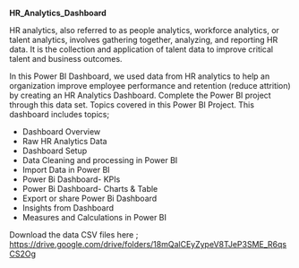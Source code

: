 **HR_Analytics_Dashboard**

HR analytics, also referred to as people analytics, workforce analytics, or talent analytics, involves gathering together, analyzing, and reporting HR data. It is the collection and application of talent data to improve critical talent and business outcomes.

In this Power BI Dashboard, we used data from HR analytics to help an organization improve employee performance and retention (reduce attrition) by creating an HR Analytics Dashboard.
Complete the Power BI project through this data set. Topics covered in this Power BI Project. This dashboard includes topics;

- Dashboard Overview
- Raw HR Analytics Data 
- Dashboard Setup
- Data Cleaning and processing in Power BI
- Import Data in Power BI
- Power Bi Dashboard- KPIs
- Power Bi Dashboard- Charts & Table
- Export or share Power Bi Dashboard
- Insights from Dashboard
- Measures and Calculations in Power BI

Download the data CSV files here ;
https://drive.google.com/drive/folders/18mQalCEyZypeV8TJeP3SME_R6qsCS2Og
